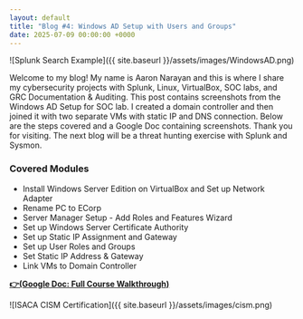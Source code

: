 ```yaml
---
layout: default
title: "Blog #4: Windows AD Setup with Users and Groups"
date: 2025-07-09 00:00:00 +0000
---
```


![Splunk Search Example]({{ site.baseurl }}/assets/images/WindowsAD.png)

Welcome to my blog! My name is Aaron Narayan and this is where I share my cybersecurity projects with Splunk, Linux, VirtualBox, SOC labs, and GRC Documentation & Auditing.  This post contains screenshots from the Windows AD Setup for SOC lab. I created a domain controller and then joined it with two separate VMs with static IP and DNS connection. Below are the steps covered and a Google Doc containing screenshots. Thank you for visiting. The next blog will be a threat hunting exercise with Splunk and Sysmon. 

### Covered Modules

 - Install Windows Server Edition on VirtualBox and Set up Network Adapter
 - Rename PC to ECorp
 - Server Manager Setup - Add Roles and Features Wizard
 - Set up Windows Server Certificate Authority 
 - Set up Static IP Assignment and Gateway
 - Set up User Roles and Groups
 - Set Static IP Address & Gateway
 - Link VMs to Domain Controller


[**👉(Google Doc: Full Course Walkthrough)**](https://docs.google.com/document/d/1OFrS6Mo746bbScpqqT6mJ5ckOGWgLyBKyfnAvaHj2-I/edit?usp=sharing)


![ISACA CISM Certification]({{ site.baseurl }}/assets/images/cism.png)

